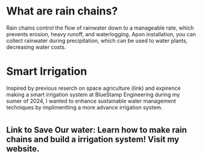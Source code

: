 # What are rain chains?

Rain chains control the flow of rainwater down to a manageable rate, which prevents erosion, heavy runoff, and waterlogging. Apon installation, you can collect rainwater during precipitation, which can be used to water plants, decreasing water costs.
# Smart Irrigation

Inspired by previous reserch on space agriculture (link) and expirence making a smart irrigation system at BlueStamp Engineering during my sumer of 2024, I wanted to enhance sustainable water management techniques by implimentting a more advance irrigation system.
# 
## Link to Save Our water: Learn how to make rain chains and build a irrigation system! Visit my website.
